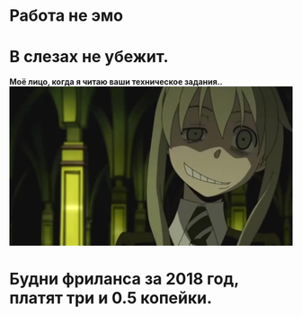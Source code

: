 # Работа не эмо 
# В слезах не убежит.

**Моё лицо, когда я читаю ваши техническое задания..**
![Моё лицо, когда я читаю ваши ТЗ](https://github.com/HorusHeresyHeretic/Anaconda-Fly-Jupyter/blob/master/FreeLance_Manga/PokerFace.png)

# Будни фриланса за 2018 год, платят три и 0.5 копейки.


